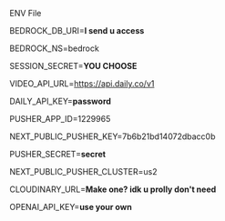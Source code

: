 ENV File

BEDROCK_DB_URI=**I send u access**  

BEDROCK_NS=bedrock  

SESSION_SECRET=**YOU CHOOSE**  

VIDEO_API_URL=https://api.daily.co/v1  

DAILY_API_KEY=**password**  

PUSHER_APP_ID=1229965  

NEXT_PUBLIC_PUSHER_KEY=7b6b21bd14072dbacc0b  

PUSHER_SECRET=**secret**  

NEXT_PUBLIC_PUSHER_CLUSTER=us2  

CLOUDINARY_URL=**Make one? idk u prolly don't need**  

OPENAI_API_KEY=**use your own**
